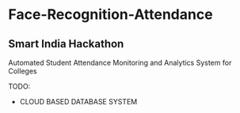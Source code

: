 # Face-Recognition-Attendance
## Smart India Hackathon
Automated Student Attendance Monitoring and Analytics System for Colleges


TODO:
- CLOUD BASED DATABASE SYSTEM
